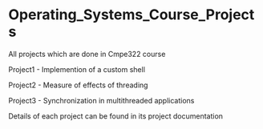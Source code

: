 # Operating_Systems_Course_Projects

 All projects which are done in Cmpe322 course
 
 Project1 - Implemention of a custom shell
 
 Project2 - Measure of effects of threading
 
 Project3 - Synchronization in multithreaded applications
 
 Details of each project can be found in its project documentation
 
